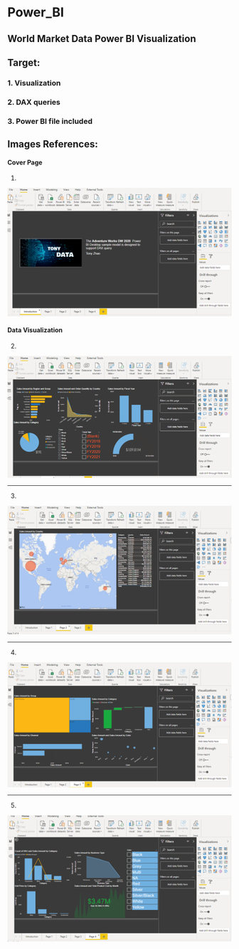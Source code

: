 # Power_BI

## World Market Data Power BI Visualization

## Target:

### 1. Visualization
### 2. DAX queries
### 3. Power BI file included

## Images References:

#### Cover Page

 1. 
 ![Cover Page](/screen_shoots/p0.PNG)

#### Data Visualization 

 2. 
 ![p1 Page](/screen_shoots/p1.PNG)

---

 3. 
 ![p2 Page](/screen_shoots/p2.PNG)
    
---
   
 4. 
 ![p3 Page](/screen_shoots/p3.PNG)
   
---

 5. 
 ![p4 Page](/screen_shoots/p4.PNG)